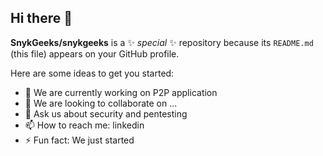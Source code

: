## Hi there 👋


**SnykGeeks/snykgeeks** is a ✨ _special_ ✨ repository because its `README.md` (this file) appears on your GitHub profile.

Here are some ideas to get you started:

- 🔭 We are currently working on P2P application
- 👯 We are looking to collaborate on ...
- 💬 Ask us about security and pentesting
- 📫 How to reach me: linkedin
- ⚡ Fun fact: We just started
